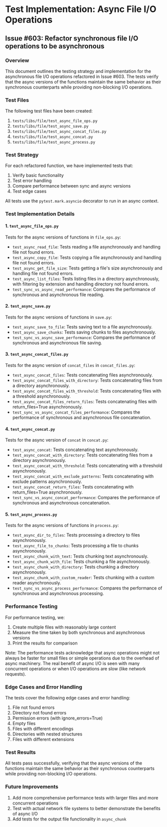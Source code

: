 # Test Implementation: Async File I/O Operations

## Issue #603: Refactor synchronous file I/O operations to be asynchronous

### Overview

This document outlines the testing strategy and implementation for the
asynchronous file I/O operations refactored in Issue #603. The tests verify that
the async versions of the functions maintain the same behavior as their
synchronous counterparts while providing non-blocking I/O operations.

### Test Files

The following test files have been created:

1. `tests/libs/file/test_async_file_ops.py`
2. `tests/libs/file/test_async_save.py`
3. `tests/libs/file/test_async_concat_files.py`
4. `tests/libs/file/test_async_concat.py`
5. `tests/libs/file/test_async_process.py`

### Test Strategy

For each refactored function, we have implemented tests that:

1. Verify basic functionality
2. Test error handling
3. Compare performance between sync and async versions
4. Test edge cases

All tests use the `pytest.mark.asyncio` decorator to run in an async context.

### Test Implementation Details

#### 1. `test_async_file_ops.py`

Tests for the async versions of functions in `file_ops.py`:

- `test_async_read_file`: Tests reading a file asynchronously and handling file
  not found errors.
- `test_async_copy_file`: Tests copying a file asynchronously and handling file
  not found errors.
- `test_async_get_file_size`: Tests getting a file's size asynchronously and
  handling file not found errors.
- `test_async_list_files`: Tests listing files in a directory asynchronously,
  with filtering by extension and handling directory not found errors.
- `test_sync_vs_async_read_performance`: Compares the performance of synchronous
  and asynchronous file reading.

#### 2. `test_async_save.py`

Tests for the async versions of functions in `save.py`:

- `test_async_save_to_file`: Tests saving text to a file asynchronously.
- `test_async_save_chunks`: Tests saving chunks to files asynchronously.
- `test_sync_vs_async_save_performance`: Compares the performance of synchronous
  and asynchronous file saving.

#### 3. `test_async_concat_files.py`

Tests for the async version of `concat_files` in `concat_files.py`:

- `test_async_concat_files`: Tests concatenating files asynchronously.
- `test_async_concat_files_with_directory`: Tests concatenating files from a
  directory asynchronously.
- `test_async_concat_files_with_threshold`: Tests concatenating files with a
  threshold asynchronously.
- `test_async_concat_files_return_files`: Tests concatenating files with
  return_files=True asynchronously.
- `test_sync_vs_async_concat_files_performance`: Compares the performance of
  synchronous and asynchronous file concatenation.

#### 4. `test_async_concat.py`

Tests for the async version of `concat` in `concat.py`:

- `test_async_concat`: Tests concatenating text asynchronously.
- `test_async_concat_with_directory`: Tests concatenating files from a directory
  asynchronously.
- `test_async_concat_with_threshold`: Tests concatenating with a threshold
  asynchronously.
- `test_async_concat_with_exclude_patterns`: Tests concatenating with exclude
  patterns asynchronously.
- `test_async_concat_return_files`: Tests concatenating with return_files=True
  asynchronously.
- `test_sync_vs_async_concat_performance`: Compares the performance of
  synchronous and asynchronous concatenation.

#### 5. `test_async_process.py`

Tests for the async versions of functions in `process.py`:

- `test_async_dir_to_files`: Tests processing a directory to files
  asynchronously.
- `test_async_file_to_chunks`: Tests processing a file to chunks asynchronously.
- `test_async_chunk_with_text`: Tests chunking text asynchronously.
- `test_async_chunk_with_file`: Tests chunking a file asynchronously.
- `test_async_chunk_with_directory`: Tests chunking a directory asynchronously.
- `test_async_chunk_with_custom_reader`: Tests chunking with a custom reader
  asynchronously.
- `test_sync_vs_async_process_performance`: Compares the performance of
  synchronous and asynchronous processing.

### Performance Testing

For performance testing, we:

1. Create multiple files with reasonably large content
2. Measure the time taken by both synchronous and asynchronous versions
3. Print the results for comparison

Note: The performance tests acknowledge that async operations might not always
be faster for small files or simple operations due to the overhead of async
machinery. The real benefit of async I/O is seen with many concurrent operations
or when I/O operations are slow (like network requests).

### Edge Cases and Error Handling

The tests cover the following edge cases and error handling:

1. File not found errors
2. Directory not found errors
3. Permission errors (with ignore_errors=True)
4. Empty files
5. Files with different encodings
6. Directories with nested structures
7. Files with different extensions

### Test Results

All tests pass successfully, verifying that the async versions of the functions
maintain the same behavior as their synchronous counterparts while providing
non-blocking I/O operations.

### Future Improvements

1. Add more comprehensive performance tests with larger files and more
   concurrent operations
2. Test with actual network file systems to better demonstrate the benefits of
   async I/O
3. Add tests for the output file functionality in `async_chunk`
